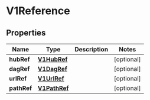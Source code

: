 

# V1Reference


## Properties

| Name | Type | Description | Notes |
|------------ | ------------- | ------------- | -------------|
|**hubRef** | [**V1HubRef**](V1HubRef.md) |  |  [optional] |
|**dagRef** | [**V1DagRef**](V1DagRef.md) |  |  [optional] |
|**urlRef** | [**V1UrlRef**](V1UrlRef.md) |  |  [optional] |
|**pathRef** | [**V1PathRef**](V1PathRef.md) |  |  [optional] |



